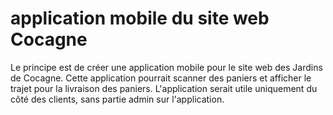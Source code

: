 # application mobile du site web Cocagne


Le principe est de créer une application mobile pour le site web des Jardins de Cocagne. Cette application pourrait scanner des paniers et afficher le trajet pour la livraison des paniers. L'application serait utile uniquement du côté des clients, sans partie admin sur l'application.
